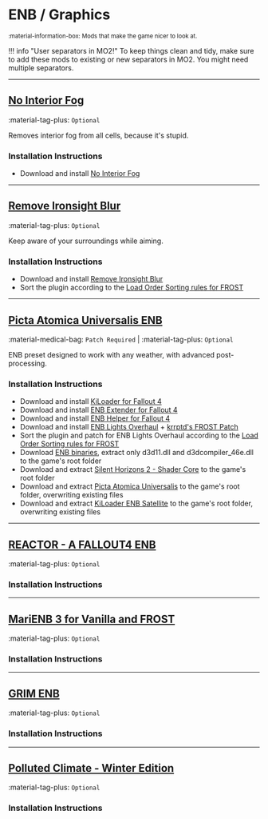 # ENB / Graphics

<small>
:material-information-box:
Mods that make the game nicer to look at.
</small>


!!! info "User separators in MO2!"
    To keep things clean and tidy, make sure to add these mods to existing or new separators in MO2.
    You might need multiple separators.


---
## [No Interior Fog](https://www.nexusmods.com/fallout4/mods/79999)
:material-tag-plus: `Optional`

Removes interior fog from all cells, because it's stupid.

### Installation Instructions
* Download and install [No Interior Fog](https://www.nexusmods.com/fallout4/mods/79999)

---
## [Remove Ironsight Blur](https://www.nexusmods.com/fallout4/mods/2304)
:material-tag-plus: `Optional`

Keep aware of your surroundings while aiming.

### Installation Instructions
* Download and install [Remove Ironsight Blur](https://www.nexusmods.com/fallout4/mods/2304)
* Sort the plugin according to the [Load Order Sorting rules for FROST](../../guide/load-order-setup#load-order-structure)

---
## [Picta Atomica Universalis ENB](https://www.nexusmods.com/fallout4/mods/82662)
:material-medical-bag: `Patch Required` | 
:material-tag-plus: `Optional`

ENB preset designed to work with any weather, with advanced post-processing.

### Installation Instructions

* Download and install [KiLoader for Fallout 4](https://www.nexusmods.com/fallout4/mods/75754)
* Download and install [ENB Extender for Fallout 4](https://www.nexusmods.com/fallout4/mods/75755)
* Download and install [ENB Helper for Fallout 4](https://www.nexusmods.com/fallout4/mods/56566)
* Download and install [ENB Lights Overhaul](https://www.nexusmods.com/fallout4/mods/25682?tab=files&file_id=114764&nmm=1) + [krrptd's FROST Patch](https://www.nexusmods.com/fallout4/mods/57553)
* Sort the plugin and patch for ENB Lights Overhaul according to the [Load Order Sorting rules for FROST](../../guide/load-order-setup#load-order-structure)
* Download [ENB binaries](http://enbdev.com/mod_fallout4_v0496.htm), extract only d3d11.dll and d3dcompiler_46e.dll to the game's root folder
* Download and extract [Silent Horizons 2 - Shader Core](https://www.nexusmods.com/skyrimspecialedition/mods/101696) to the game's root folder
* Download and extract [Picta Atomica Universalis](https://www.nexusmods.com/fallout4/mods/82662) to the game's root folder, overwriting existing files
* Download and extract [KiLoader ENB Satellite](https://www.nexusmods.com/fallout4/mods/75754) to the game's root folder, overwriting existing files

---
## [REACTOR - A FALLOUT4 ENB](https://www.nexusmods.com/fallout4/mods/57321)
:material-tag-plus: `Optional`

### Installation Instructions

---
## [MariENB 3 for Vanilla and FROST](https://www.nexusmods.com/fallout4/mods/13918)
:material-tag-plus: `Optional`

### Installation Instructions

---
## [GRIM ENB](https://www.nexusmods.com/fallout4/mods/46716)
:material-tag-plus: `Optional`

### Installation Instructions

---
## [Polluted Climate - Winter Edition](https://www.nexusmods.com/fallout4/mods/35083)
:material-tag-plus: `Optional`

### Installation Instructions